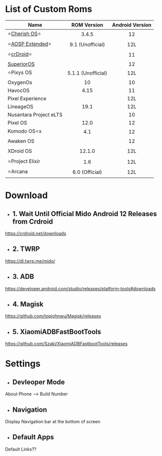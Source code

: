 # List of Custom Roms
| Name | ROM Version|Android Version |
|-|:-:|:-:|
| ⭐[Cherish OS](https://www.pling.com/p/1451939/)⭐| 3.4.5 | 12 |
| ⭐[AOSP Extended](https://www.pling.com/p/1690503/)⭐ | 9.1 (Unofficial) | 12L |
| ⭐[crDroid](https://drive.google.com/drive/folders/1-324RaJHq17o3WPIm357JDFNrUoY28q7)⭐ | | 11 |
| [SuperiorOS]() | | 12 |
| ⭐Pixys OS | 5.1.1 (Unofficial) | 12L |
| OxygenOs | 10 | 10 |
| HavocOS | 4.15 | 11 |
| Pixel Experience | | 12L |
| LineageOS | 19.1 | 12L | 
| Nusantara Project eLTS | | 10 |
| Pixel OS | 12.0 | 12 |
| Komodo OS⭐x | 4.1 | 12 |
| Awaken OS |  | 12 |
||||
| XDroid OS | 12.1.0 | 12L |
||||
| ⭐Project Elixir | 1.6 | 12L |
| ⭐Arcana | 6.0 (Official) | 12L |

# Download

- ## 1. Wait Until Official Mido Android 12 Releases from Crdroid

https://crdroid.net/downloads

- ## 2. TWRP

https://dl.twrp.me/mido/

- ## 3. ADB

https://developer.android.com/studio/releases/platform-tools#downloads

- ## 4. Magisk

https://github.com/topjohnwu/Magisk/releases

- ## 5. XiaomiADBFastBootTools

https://github.com/Szaki/XiaomiADBFastbootTools/releases

# Settings


- ## Devleoper Mode

About Phone --> Build Number

- ## Navigation

Display Navigation bar at the bottom of screen

- ## Default Apps

Default Links??
